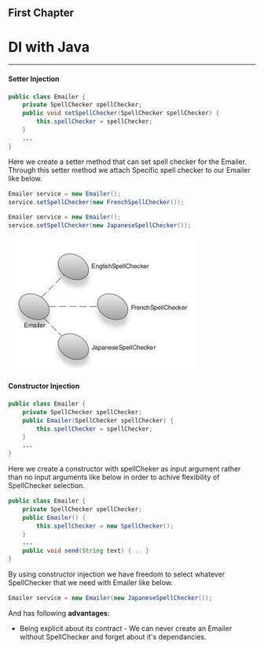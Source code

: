 ## First Chapter

# DI with Java

---

#### Setter Injection

```java
public class Emailer {
    private SpellChecker spellChecker;
    public void setSpellChecker(SpellChecker spellChecker) {
        this.spellChecker = spellChecker;
    }
    ...
}
```

Here we create a setter method that can set spell checker for the Emailer. Through this setter method we attach Specific spell checker to our Emailer like below.

```java
Emailer service = new Emailer();
service.setSpellChecker(new FrenchSpellChecker());
```

```java
Emailer service = new Emailer();
service.setSpellChecker(new JapaneseSpellChecker());
```

#### ![](/assets/screenSetterInjection.png)

#### 

#### Constructor Injection

```java
public class Emailer {
    private SpellChecker spellChecker;
    public Emailer(SpellChecker spellChecker) {
        this.spellChecker = spellChecker;
    }
    ...
}
```

Here we create a constructor with spellCheker as input argument rather than no input arguments like below in order to achive flexibility of SpellChecker selection.

```java
public class Emailer {
    private SpellChecker spellChecker;
    public Emailer() {
        this.spellChecker = new SpellChecker();
    }
    ...
    public void send(String text) { .. }
}
```

By using constructor injection we have freedom to select whatever SpellChecker that we need with Emailer like below.

```java
Emailer service = new Emailer(new JapaneseSpellChecker());
```

And has following **advantages**:

* Being explicit about its contract - We can never create an Emailer without SpellChecker and forget about it's dependancies.



